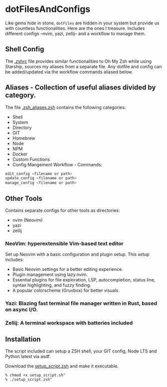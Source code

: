 
# dotFilesAndConfigs
Like gems hide in stone, `dotFiles` are hidden in your system but provide us with countless functionalities.
Here are the ones I treasure.
Includes different configs –nvim, yazi, zellij– and a workflow to manage them.

## Shell Config
The [.zshrc](.zshrc) file provides similar functionalities to Oh My Zsh while using Starship, sources my aliases from a separate file. Any dotfile and config can be added/updated via the workflow commands aliased below.

## Aliases - Collection of useful aliases divided by category.
The file [.zsh_aliases.zsh](.zsh_aliases.zsh) contains the following categories:

- Shell
- System
- Directory
- GIT
- Homebrew
- Node
- NPM
- Docker
- Custom Functions
- Config Mangement Workflow - Commands:
    
``` bash
edit_config <filename or path>
update_config <filename or path>
manage_config <filename or path>
```

## Other Tools
Contains separate configs for other tools as directories:
- nvim (Neovim)
- yazi
- zellij

### NeoVim: hyperextensible Vim-based text editor
Set up Neovim with a basic configuration and plugin setup.
This setup includes:

- Basic Neovim settings for a better editing experience.
- Plugin management using lazy.nvim.
- Essential plugins for file exploration, LSP, autocompletion, status line, syntax highlighting, and fuzzy finding.
- A popular colorscheme (Gruvbox) for better visuals.

### Yazi: Blazing fast terminal file manager written in Rust, based on async I/O.

### Zellij: A terminal workspace with batteries included


## Installation
The script included can setup a ZSH shell, your GIT config, Node LTS and Python latest via asdf.

Download the [setup_script.zsh](setup_script.zsh) and make it executable.

```
% chmod +x setup_script.sh"
% ./setup_script.zsh"
```